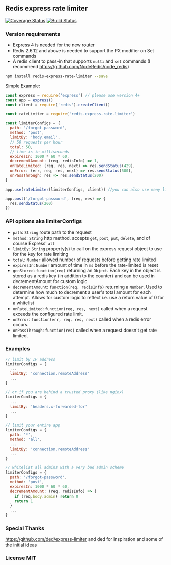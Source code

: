 ## Redis express rate limiter

[![Coverage Status](https://coveralls.io/repos/github/opentable/redis-express-rate-limiter/badge.svg?branch=master)](https://coveralls.io/github/opentable/redis-express-rate-limiter?branch=master)
[![Build Status](https://travis-ci.org/opentable/redis-express-rate-limiter.svg?branch=master)](https://travis-ci.org/opentable/redis-express-rate-limiter)

### Version requirements
- Express 4 is needed for the new router
- Redis 2.6.12 and above is needed to support the PX modifier on Set commands
- A redis client to pass-in that supports `multi` and `set` commands (I recommend https://github.com/NodeRedis/node_redis)

``` sh
npm install redis-express-rate-limiter --save
```

Simple Example:
``` js
const express = require('express') // please use version 4+
const app = express()
const client = require('redis').createClient()

const rateLimiter = require('redis-express-rate-limiter')

const limiterConfigs = {
  path: '/forgot-password',
  method: 'post',
  limitBy: 'body.email',
  // 50 requests per hour
  total: 50,
  // time is in milliseconds
  expiresIn: 1000 * 60 * 60,
  decrementAmount: (req, redisInfo) => 1,
  onRateLimited: (req, res, next) => res.sendStatus(429),
  onError: (err, req, res, next) => res.sendStatus(500),
  onPassThrough: res => res.sendStatus(200)
}

app.use(rateLimiter(limiterConfigs, client)) //you can also use many limiters each for a different route!

app.post('/forgot-password', (req, res) => {
  res.sendStatus(200)
})
```

### API options aka limiterConfigs

 - `path`: `String` route path to the request
 - `method`: `String` http method. accepts `get`, `post`, `put`, `delete`, and of course Express' `all`
 - `limitBy`: `String` property(s) to call on the express request object to use for the key for rate limiting
 - `total`: `Number` allowed number of requests before getting rate limited
 - `expiresIn`: `Number` amount of time in `ms` before the rate-limited is reset
 - `genStored`: `function(req)` returning an `Object`. Each key in the object is stored as a redis key (in addition to the counter) and can be used in decrementAmount for custom logic
 - `decrementAmount`: `function(req, redisInfo)` returning a `Number`. Used to determine how much to decrement a user's total amount for each attempt. Allows for custom logic to reflect i.e. use a return value of 0 for a whitelist
 - `onRateLimited`: `function(req, res, next)` called when a request exceeds the configured rate limit.
 - `onError`: `function(err, req, res, next)` called when a redis error occurs.
 - `onPassThrough`: `function(res)` called when a request doesn't get rate limited.

### Examples

``` js
// limit by IP address
limiterConfigs = {
  ...
  limitBy: 'connection.remoteAddress'
  ...
}

// or if you are behind a trusted proxy (like nginx)
limiterConfigs = {
  ...
  limitBy: 'headers.x-forwarded-for'
  ...
}

// limit your entire app
limiterConfigs = {
  path: '*',
  method: 'all',
  ...
  limitBy: 'connection.remoteAddress'
  ...
}

// whitelist all admins with a very bad admin scheme
limiterConfigs = {
  path: '/forgot-password',
  method: 'post',
  expiresIn: 1000 * 60 * 60,
  decrementAmount: (req, redisInfo) => {
    if (req.body.admin) return 0
    return 1
  }
  ...
}

```

### Special Thanks
https://github.com/ded/express-limiter and ded for inspiration and some of the initial ideas

### License MIT